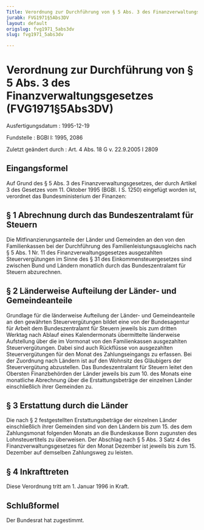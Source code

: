 ```yaml
---
Title: Verordnung zur Durchführung von § 5 Abs. 3 des Finanzverwaltungsgesetzes
jurabk: FVG1971§5Abs3DV
layout: default
origslug: fvg1971_5abs3dv
slug: fvg1971_5abs3dv

---
```


# Verordnung zur Durchführung von § 5 Abs. 3 des Finanzverwaltungsgesetzes (FVG1971§5Abs3DV)

Ausfertigungsdatum
:   1995-12-19

Fundstelle
:   BGBl I: 1995, 2086

Zuletzt geändert durch
:   Art. 4 Abs. 18 G v. 22.9.2005 I 2809


## Eingangsformel

Auf Grund des § 5 Abs. 3 des Finanzverwaltungsgesetzes, der durch
Artikel 3 des Gesetzes vom 11. Oktober 1995 (BGBl. I S. 1250)
eingefügt worden ist, verordnet das Bundesministerium der Finanzen:


## § 1 Abrechnung durch das Bundeszentralamt für Steuern

Die Mitfinanzierungsanteile der Länder und Gemeinden an den von den
Familienkassen bei der Durchführung des Familienleistungsausgleichs
nach § 5 Abs. 1 Nr. 11 des Finanzverwaltungsgesetzes ausgezahlten
Steuervergütungen im Sinne des § 31 des Einkommensteuergesetzes sind
zwischen Bund und Ländern monatlich durch das Bundeszentralamt für
Steuern abzurechnen.


## § 2 Länderweise Aufteilung der Länder- und Gemeindeanteile

Grundlage für die länderweise Aufteilung der Länder- und
Gemeindeanteile an den gewährten Steuervergütungen bildet eine von der
Bundesagentur für Arbeit dem Bundeszentralamt für Steuern jeweils bis
zum dritten Werktag nach Ablauf eines Kalendermonats übermittelte
länderweise Aufstellung über die im Vormonat von den Familienkassen
ausgezahlten Steuervergütungen. Dabei sind auch Rückflüsse von
ausgezahlten Steuervergütungen für den Monat des Zahlungseingangs zu
erfassen. Bei der Zuordnung nach Ländern ist auf den Wohnsitz des
Gläubigers der Steuervergütung abzustellen. Das Bundeszentralamt für
Steuern leitet den Obersten Finanzbehörden der Länder jeweils bis zum
10\. des Monats eine monatliche Abrechnung über die Erstattungsbeträge
der einzelnen Länder einschließlich ihrer Gemeinden zu.


## § 3 Erstattung durch die Länder

Die nach § 2 festgestellten Erstattungsbeträge der einzelnen Länder
einschließlich ihrer Gemeinden sind von den Ländern bis zum 15. des
dem Zahlungsmonat folgenden Monats an die Bundeskasse Bonn zugunsten
des Lohnsteuertitels zu überweisen. Der Abschlag nach § 5 Abs. 3 Satz
4 des Finanzverwaltungsgesetzes für den Monat Dezember ist jeweils bis
zum 15. Dezember auf demselben Zahlungsweg zu leisten.


## § 4 Inkrafttreten

Diese Verordnung tritt am 1. Januar 1996 in Kraft.


## Schlußformel

Der Bundesrat hat zugestimmt.

